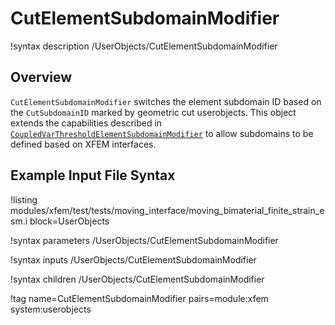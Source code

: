 # CutElementSubdomainModifier

!syntax description /UserObjects/CutElementSubdomainModifier

## Overview

`CutElementSubdomainModifier` switches the element subdomain ID based on the `CutSubdomainID` marked by geometric cut userobjects. This object extends the capabilities described in [`CoupledVarThresholdElementSubdomainModifier`](userobjects/CoupledVarThresholdElementSubdomainModifier.md) to allow subdomains to be defined based on XFEM interfaces.

## Example Input File Syntax

!listing modules/xfem/test/tests/moving_interface/moving_bimaterial_finite_strain_esm.i block=UserObjects

!syntax parameters /UserObjects/CutElementSubdomainModifier

!syntax inputs /UserObjects/CutElementSubdomainModifier

!syntax children /UserObjects/CutElementSubdomainModifier

!tag name=CutElementSubdomainModifier pairs=module:xfem system:userobjects

